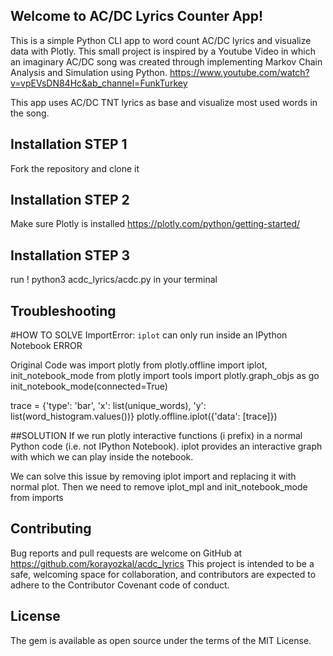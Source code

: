 
## Welcome to AC/DC Lyrics Counter App!

This is a simple Python CLI app to word count AC/DC lyrics and visualize data with Plotly. This small project is inspired by a Youtube Video in which an imaginary AC/DC song was created through implementing Markov Chain Analysis and Simulation using Python. https://www.youtube.com/watch?v=vpEVsDN84Hc&ab_channel=FunkTurkey

This app uses AC/DC TNT lyrics as base and visualize most used words in the song.

##  Installation STEP 1
Fork the repository and clone it 
## Installation STEP 2
Make sure Plotly is installed 
https://plotly.com/python/getting-started/
## Installation STEP 3
run ! python3 acdc_lyrics/acdc.py in your terminal

## Troubleshooting 
#HOW TO SOLVE ImportError: `iplot` can only run inside an IPython Notebook ERROR

Original Code was 
import plotly
from plotly.offline import iplot, init_notebook_mode
from plotly import tools
import plotly.graph_objs as go
init_notebook_mode(connected=True)
 
trace = {'type': 'bar', 'x': list(unique_words), 'y': list(word_histogram.values())}
plotly.offline.iplot({'data': [trace]})

##SOLUTION 
If we run plotly interactive functions (i prefix) in a normal Python code (i.e. not IPython Notebook). iplot provides an interactive graph with which we can play inside the notebook.

We can solve this issue by removing iplot import and replacing it with normal plot. Then we need to remove iplot_mpl and init_notebook_mode from imports

## Contributing
Bug reports and pull requests are welcome on GitHub at https://github.com/korayozkal/acdc_lyrics This project is intended to be a safe, welcoming space for collaboration, and contributors are expected to adhere to the Contributor Covenant code of conduct.

## License
The gem is available as open source under the terms of the MIT License.


